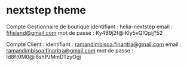 # nextstep theme


Compte Gestionnaire de boutique
identifiant : helia-nextstep
email : fifisland@gmail.com
mot de passe : Ky4B9j2f@iKly5vQ!Qpij*52


Compte Client : 
identifiant : ramandimbisoa.finaritra@gmail.com
email : ramandimbisoa.finaritra@gmail.com
mot de passe : Id8f(0M0@i6shPJMmDTzyOgj